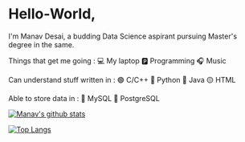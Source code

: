 # Hello-World, 
I'm Manav Desai, 
a budding Data Science aspirant pursuing Master's degree in the same.

Things that get me going :
💻 My laptop
🅿 Programming
🎧 Music

Can understand stuff written in :
🟢 C/C++
🔵 Python
🔴 Java
🟡 HTML

Able to store data in :
🦈 MySQL
🐘 PostgreSQL

[![Manav's github stats](https://github-readme-stats.vercel.app/api?username=ManavD522&count_private=true&show_icons=true&theme=radical&hide_rank=false)](https://github.com/anuraghazra/github-readme-stats)

[![Top Langs](https://github-readme-stats.vercel.app/api/top-langs/?username=ManavD522)](https://github.com/anuraghazra/github-readme-stats)
